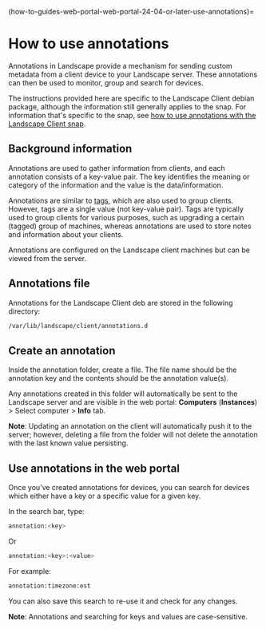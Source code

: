 (how-to-guides-web-portal-web-portal-24-04-or-later-use-annotations)=
# How to use annotations

Annotations in Landscape provide a mechanism for sending custom metadata from a client device to your Landscape server. These annotations can then be used to monitor, group and search for devices.

The instructions provided here are specific to the Landscape Client debian package, although the information still generally applies to the snap. For information that's specific to the snap, see [how to use annotations with the Landscape Client snap](/how-to-guides/iot-for-devices/use-annotations).

## Background information

Annotations are used to gather information from clients, and each annotation consists of a key-value pair. The key identifies the meaning or category of the information and the value is the data/information.

Annotations are similar to [tags](/explanation/terms/tags), which are also used to group clients. However, tags are a single value (not key-value pair). Tags are typically used to group clients for various purposes, such as upgrading a certain (tagged) group of machines, whereas annotations are used to store notes and information about your clients.

Annotations are configured on the Landscape client machines but can be viewed from the server.

## Annotations file

Annotations for the Landscape Client deb are stored in the following directory:

```bash
/var/lib/landscape/client/annotations.d
```

## Create an annotation

Inside the annotation folder, create a file. The file name should be the annotation key and the contents should be the annotation value(s).

Any annotations created in this folder will automatically be sent to the Landscape server and are visible in the web portal: **Computers** (**Instances**) > Select computer > **Info** tab.

**Note**: Updating an annotation on the client will automatically push it to the server; however, deleting a file from the folder will not delete the annotation with the last known value persisting.

## Use annotations in the web portal

Once you’ve created annotations for devices, you can search for devices which either have a key or a specific value for a given key.

In the search bar, type:

```bash
annotation:<key>
```

Or

```bash
annotation:<key>:<value>
```

For example:

```bash
annotation:timezone:est
```

You can also save this search to re-use it and check for any changes.

**Note**: Annotations and searching for keys and values are case-sensitive.

